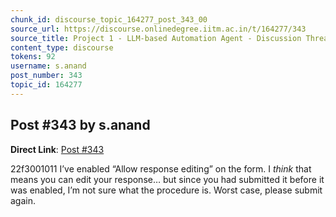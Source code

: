 ```yaml
---
chunk_id: discourse_topic_164277_post_343_00
source_url: https://discourse.onlinedegree.iitm.ac.in/t/164277/343
source_title: Project 1 - LLM-based Automation Agent - Discussion Thread [TDS Jan 2025]
content_type: discourse
tokens: 92
username: s.anand
post_number: 343
topic_id: 164277
---
```


## Post #343 by s.anand

**Direct Link**: [Post #343](https://discourse.onlinedegree.iitm.ac.in/t/164277/343)

22f3001011 I’ve enabled “Allow response editing” on the form. I *think* that means you can edit your response… but since you had submitted it before it was enabled, I’m not sure what the procedure is. Worst case, please submit again.
